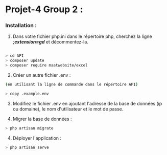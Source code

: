 # Projet-4 Group 2 : 

### Installation : 


1. Dans votre fichier php.ini dans le répertoire php, cherchez la ligne ___;extension=gd___  et décommentez-la.

```sh

> cd API
> composer update
> composer require maatwebsite/excel

```

2. Créer un autre fichier .env : 

```sh
(en utilisant la ligne de commande dans le répertoire API)

> copy .example.env
```

3. Modifiez le fichier .env en ajoutant l'adresse de la base de données (ip ou domaine), le nom d'utilisateur et le mot de passe.

4. Migrer la base de données :

```sh
> php artisan migrate
```

4. Déployer l'application :

```sh
> php artisan serve
```